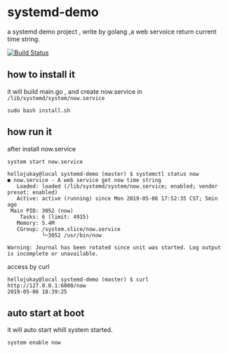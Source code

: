 # systemd-demo
a systemd demo project , write by golang ,a web servoice return current time string.

[![Build Status](https://travis-ci.org/hellojukay/systemd-demo.svg?branch=master)](https://travis-ci.org/hellojukay/systemd-demo)


## how to install it
it will build main.go , and create now.service in `/lib/systemd/system/now.service`
```shell
sudo bash install.sh
```

## how run it
after install now.service
```shell
system start now.service
```
```shell
hellojukay@local systemd-demo (master) $ systemctl status now
● now.service - A web service get now time string
   Loaded: loaded (/lib/systemd/system/now.service; enabled; vendor preset: enabled)
   Active: active (running) since Mon 2019-05-06 17:52:35 CST; 5min ago
 Main PID: 3052 (now)
    Tasks: 6 (limit: 4915)
   Memory: 5.4M
   CGroup: /system.slice/now.service
           └─3052 /usr/bin/now

Warning: Journal has been rotated since unit was started. Log output is incomplete or unavailable.
```
access by curl 
```shell
hellojukay@local systemd-demo (master) $ curl http://127.0.0.1:6000/now
2019-05-06 18:39:25
```
## auto start at boot
it will auto start whill system started.
```shell
system enable now
```
